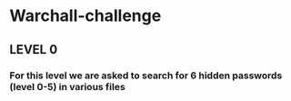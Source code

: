 # Warchall-challenge

## LEVEL 0
### For this level we are asked to search for 6 hidden passwords (level 0-5) in various files
